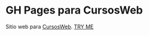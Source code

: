 # GH Pages para CursosWeb

Sitio web para [CursosWeb](http://cursosweb.github.io "CursosWeb").
[TRY ME](https://evagc.github.io/X-Nav-Bootstrap-Concurso/)
